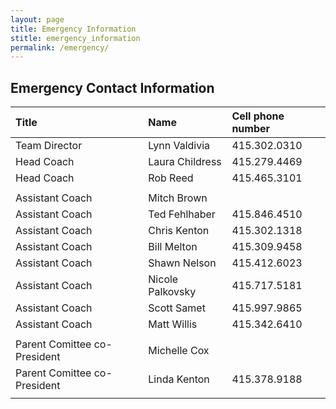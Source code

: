 ```yaml
---
layout: page
title: Emergency Information
stitle: emergency_information
permalink: /emergency/
---
```

## Emergency Contact Information

|Title|Name|Cell phone number|
|:----|:----|:----|
|Team Director |Lynn Valdivia| 	 	415.302.0310|
|Head Coach |Laura Childress| 	 	415.279.4469|
|Head Coach |Rob Reed| 		415.465.3101|
| | | |
|Assistant Coach |Mitch Brown| 	 	|
|Assistant Coach |Ted Fehlhaber| 	415.846.4510|
|Assistant Coach |Chris Kenton| 	 	415.302.1318|
|Assistant Coach |Bill Melton| 	 	415.309.9458|
|Assistant Coach |Shawn Nelson| 	415.412.6023|
|Assistant Coach |Nicole Palkovsky| 	415.717.5181|
|Assistant Coach |Scott Samet| 	 	415.997.9865|
|Assistant Coach |Matt Willis| 	 	415.342.6410|
| | | |
|Parent Comittee co-President|Michelle Cox| 	|
|Parent Comittee co-President|Linda Kenton| 	415.378.9188|
| | | |

